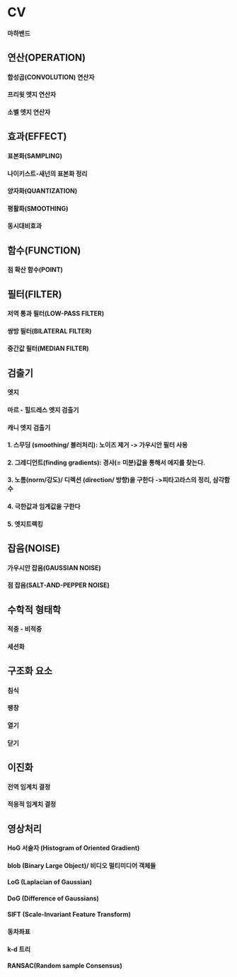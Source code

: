 # CV
#### 마하밴드
## 연산(OPERATION)
#### 합성곱(CONVOLUTION) 연산자
#### 프리윗 엣지 연산자
#### 소벨 엣지 연산자
## 효과(EFFECT)
#### 표본화(SAMPLING)
#### 나이키스트-새넌의 표본화 정리
#### 양자화(QUANTIZATION)
#### 평활화(SMOOTHING)
#### 동시대비효과
## 함수(FUNCTION)
#### 점 확산 함수(POINT)
## 필터(FILTER)
#### 저역 통과 필터(LOW-PASS FILTER)
#### 쌍방 필터(BILATERAL FILTER)
#### 중간값 필터(MEDIAN FILTER)
## 검출기
#### 엣지
#### 마르 - 힐드레스 엣지 검출기
#### 캐니 엣지 검출기
#### 1. 스무딩 (smoothing/ 블러처리): 노이즈 제거 -> 가우시안 필터 사용
#### 2. 그레디언트(finding gradients): 경사(= 미분)값을 통해서 에지를 찾는다.
#### 3. 노름(norm/강도)/ 디렉션 (direction/ 방향)을 구한다 ->피타고라스의 정리, 삼각함수 
#### 4. 극한값과 임계값을 구한다 
#### 5. 엣지트랙킹
## 잡음(NOISE)
#### 가우시안 잡음(GAUSSIAN NOISE)
#### 점 잡음(SALT-AND-PEPPER NOISE)
## 수학적 형태학
#### 적중 - 비적중
#### 세션화
## 구조화 요소
#### 침식
#### 팽창
#### 열기
#### 닫기
## 이진화
#### 전역 임계치 결정
#### 적응적 임계치 결정
## 영상처리
#### HoG 서술자 (Histogram of Oriented Gradient)
#### blob (Binary **Large** Object)/ 비디오 멀티미디어 객체들
#### LoG (Laplacian of Gaussian)
#### DoG (Difference of Gaussians)
#### SIFT (Scale-Invariant Feature Transform)
#### 동차좌표
#### k-d 트리
#### RANSAC(Random sample Consensus)

